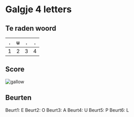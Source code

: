 # Galgje 4 letters

## Te raden woord

|.|u|.|.|
|-|-|-|-|
|1|2|3|4|

## Score
![gallow](./images/5.png)

## Beurten
Beurt1: E
Beurt2: O
Beurt3: A
Beurt4: U
Beurt5: P
Beurt6: L